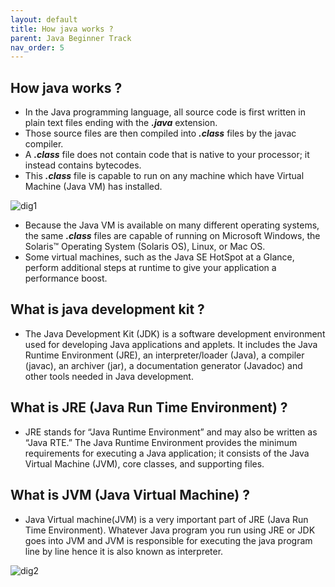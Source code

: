 ```yaml
---
layout: default
title: How java works ? 
parent: Java Beginner Track
nav_order: 5
---
```

## How java works ?
* In the Java programming language, all source code is first written in plain text files ending with the **_.java_** extension.
* Those source files are then compiled into **_.class_** files by the javac compiler.
* A **_.class_** file does not contain code that is native to your processor; it instead contains bytecodes.
* This **_.class_** file is capable to run on any machine which have Virtual Machine (Java VM) has installed.

![dig1](https://raw.githubusercontent.com/sangam14/JavaLabs/master/img/dig1.png)



* Because the Java VM is available on many different operating systems, the same **_.class_** files are capable of running on Microsoft Windows, the Solaris™ Operating System (Solaris OS), Linux, or Mac OS.
* Some virtual machines, such as the Java SE HotSpot at a Glance, perform additional steps at runtime to give your application a performance boost.

## What is java development kit ?
* The Java Development Kit (JDK) is a software development environment used for developing Java applications and applets. It includes the Java Runtime Environment (JRE), an interpreter/loader (Java), a compiler (javac), an archiver (jar), a documentation generator (Javadoc) and other tools needed in Java development.

## What is JRE (Java Run Time Environment) ?
* JRE stands for “Java Runtime Environment” and may also be written as “Java RTE.” The Java Runtime Environment provides the minimum requirements for executing a Java application; it consists of the Java Virtual Machine (JVM), core classes, and supporting files.
  
## What is JVM (Java Virtual Machine) ?
* Java Virtual machine(JVM) is a very important part of JRE (Java Run Time Environment). Whatever Java program you run using JRE or JDK goes into JVM and JVM is responsible for executing the java program line by line hence it is also known as interpreter. 
  
![dig2](https://raw.githubusercontent.com/sangam14/JavaLabs/master/img/digram2.png)
